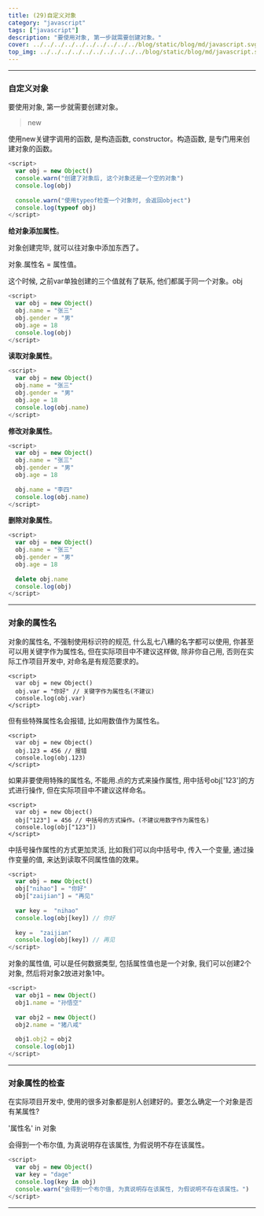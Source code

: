 ```yaml
---
title: (29)自定义对象
category: "javascript"
tags: ["javascript"]
description: "要使用对象, 第一步就需要创建对象。"
cover: ../../../../../../../../../../blog/static/blog/md/javascript.svg
top_img: ../../../../../../../../../../blog/static/blog/md/javascript.svg
---
```


***

### 自定义对象


要使用对象, 第一步就需要创建对象。

> new

使用new关键字调用的函数, 是构造函数, constructor。构造函数, 是专门用来创建对象的函数。


```js js
<script>
  var obj = new Object()
  console.warn("创建了对象后, 这个对象还是一个空的对象")
  console.log(obj)
  
  console.warn("使用typeof检查一个对象时, 会返回object")
  console.log(typeof obj)
</script>
```

**给对象添加属性**。

对象创建完毕, 就可以往对象中添加东西了。

对象.属性名 = 属性值。

这个时候, 之前var单独创建的三个值就有了联系, 他们都属于同一个对象。obj


```js js
<script>
  var obj = new Object()
  obj.name = "张三"
  obj.gender = "男"
  obj.age = 18
  console.log(obj)
</script>
```

**读取对象属性**。

```js js
<script>
  var obj = new Object()
  obj.name = "张三"
  obj.gender = "男"
  obj.age = 18
  console.log(obj.name)
</script>
```

**修改对象属性**。

```js js
<script>
  var obj = new Object()
  obj.name = "张三"
  obj.gender = "男"
  obj.age = 18
  
  obj.name = "李四"
  console.log(obj.name)
</script>
```

**删除对象属性**。

```js js
<script>
  var obj = new Object()
  obj.name = "张三"
  obj.gender = "男"
  obj.age = 18
  
  delete obj.name
  console.log(obj)
</script>
```

***

### 对象的属性名

对象的属性名, 不强制使用标识符的规范, 什么乱七八糟的名字都可以使用, 你甚至可以用关键字作为属性名, 但在实际项目中不建议这样做, 除非你自己用, 否则在实际工作项目开发中, 对命名是有规范要求的。


    <script>
      var obj = new Object()
      obj.var = "你好" // 关键字作为属性名(不建议)
      console.log(obj.var)
    </script>


但有些特殊属性名会报错, 比如用数值作为属性名。


    <script>
      var obj = new Object()
      obj.123 = 456 // 报错
      console.log(obj.123)
    </script>


如果非要使用特殊的属性名, 不能用.点的方式来操作属性, 用中括号obj['123']的方式进行操作, 但在实际项目中不建议这样命名。


    <script>
      var obj = new Object()
      obj["123"] = 456 // 中括号的方式操作。(不建议用数字作为属性名)
      console.log(obj["123"])
    </script>


中括号操作属性的方式更加灵活, 比如我们可以向中括号中, 传入一个变量, 通过操作变量的值, 来达到读取不同属性值的效果。


```js js
<script>
  var obj = new Object()
  obj["nihao"] = "你好"
  obj["zaijian"] = "再见"
  
  var key =  "nihao"
  console.log(obj[key]) // 你好
  
  key =  "zaijian"
  console.log(obj[key]) // 再见
</script>
```


对象的属性值, 可以是任何数据类型, 包括属性值也是一个对象, 我们可以创建2个对象, 然后将对象2放进对象1中。


```js js
<script>
  var obj1 = new Object()
  obj1.name = "孙悟空"
  
  var obj2 = new Object()
  obj2.name = "猪八戒"
  
  obj1.obj2 = obj2
  console.log(obj1)
</script>
```


***

### 对象属性的检查

在实际项目开发中, 使用的很多对象都是别人创建好的。要怎么确定一个对象是否有某属性?

'属性名' in 对象

会得到一个布尔值, 为真说明存在该属性, 为假说明不存在该属性。


```js js
<script>
  var obj = new Object()
  var key = "dage"
  console.log(key in obj)
  console.warn("会得到一个布尔值, 为真说明存在该属性, 为假说明不存在该属性。")
</script>
```


***

